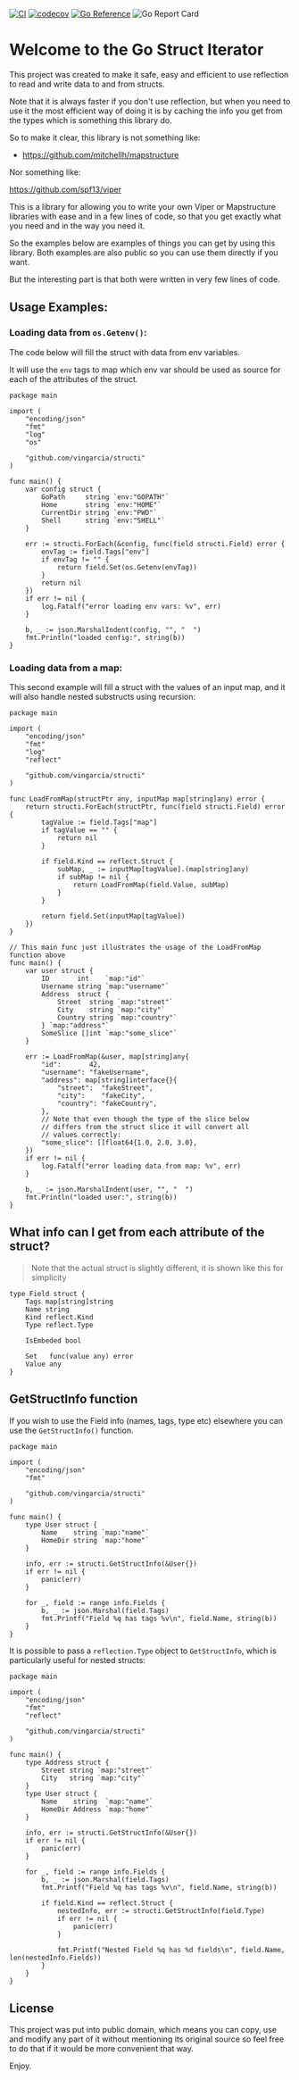 [![CI](https://github.com/VinGarcia/structscanner/actions/workflows/ci.yml/badge.svg)](https://github.com/VinGarcia/structscanner/actions/workflows/ci.yml)
[![codecov](https://codecov.io/gh/VinGarcia/structscanner/branch/master/graph/badge.svg?token=5CNJ867C66)](https://codecov.io/gh/VinGarcia/structscanner)
[![Go Reference](https://pkg.go.dev/badge/github.com/vingarcia/structi.svg)](https://pkg.go.dev/github.com/vingarcia/structi)
![Go Report Card](https://goreportcard.com/badge/github.com/vingarcia/structi)

# Welcome to the Go Struct Iterator

This project was created to make it safe, easy and efficient
to use reflection to read and write data to and from structs.

Note that it is always faster if you don't use reflection,
but when you need to use it the most efficient way of doing it
is by caching the info you get from the types which is
something this library do.

So to make it clear, this library is not something like:

- https://github.com/mitchellh/mapstructure

Nor something like:

https://github.com/spf13/viper

This is a library for allowing you to write your own Viper
or Mapstructure libraries with ease and in a few lines of code,
so that you get exactly what you need and in the way you need it.

So the examples below are examples of things you can get by using
this library. Both examples are also public so you can use them
directly if you want.

But the interesting part is that both were written
in very few lines of code.

## Usage Examples:

### Loading data from `os.Getenv()`:

The code below will fill the struct with data from env variables.

It will use the `env` tags to map which env var should be used
as source for each of the attributes of the struct.

```golang
package main

import (
	"encoding/json"
	"fmt"
	"log"
	"os"

	"github.com/vingarcia/structi"
)

func main() {
	var config struct {
		GoPath     string `env:"GOPATH"`
		Home       string `env:"HOME"`
		CurrentDir string `env:"PWD"`
		Shell      string `env:"SHELL"`
	}

	err := structi.ForEach(&config, func(field structi.Field) error {
		envTag := field.Tags["env"]
		if envTag != "" {
			return field.Set(os.Getenv(envTag))
		}
		return nil
	})
	if err != nil {
		log.Fatalf("error loading env vars: %v", err)
	}

	b, _ := json.MarshalIndent(config, "", "  ")
	fmt.Println("loaded config:", string(b))
}
```

### Loading data from a map:

This second example will fill a struct with the values of an input map, and it will
also handle nested substructs using recursion:

```golang
package main

import (
	"encoding/json"
	"fmt"
	"log"
	"reflect"

	"github.com/vingarcia/structi"
)

func LoadFromMap(structPtr any, inputMap map[string]any) error {
	return structi.ForEach(structPtr, func(field structi.Field) error {
		tagValue := field.Tags["map"]
		if tagValue == "" {
			return nil
		}

		if field.Kind == reflect.Struct {
			subMap, _ := inputMap[tagValue].(map[string]any)
			if subMap != nil {
				return LoadFromMap(field.Value, subMap)
			}
		}

		return field.Set(inputMap[tagValue])
	})
}

// This main func just illustrates the usage of the LoadFromMap function above
func main() {
	var user struct {
		ID       int    `map:"id"`
		Username string `map:"username"`
		Address  struct {
			Street  string `map:"street"`
			City    string `map:"city"`
			Country string `map:"country"`
		} `map:"address"`
		SomeSlice []int `map:"some_slice"`
	}

	err := LoadFromMap(&user, map[string]any{
		"id":       42,
		"username": "fakeUsername",
		"address": map[string]interface{}{
			"street":  "fakeStreet",
			"city":    "fakeCity",
			"country": "fakeCountry",
		},
		// Note that even though the type of the slice below
		// differs from the struct slice it will convert all
		// values correctly:
		"some_slice": []float64{1.0, 2.0, 3.0},
	})
	if err != nil {
		log.Fatalf("error loading data from map: %v", err)
	}

	b, _ := json.MarshalIndent(user, "", "  ")
	fmt.Println("loaded user:", string(b))
}
```

## What info can I get from each attribute of the struct?

> Note that the actual struct is slightly different, it is shown like this for simplicity

```golang
type Field struct {
	Tags map[string]string
	Name string
	Kind reflect.Kind
	Type reflect.Type

	IsEmbeded bool

	Set   func(value any) error
	Value any
}
```

## GetStructInfo function

If you wish to use the Field info (names, tags, type etc) elsewhere you can use the `GetStructInfo()` function.

```golang
package main

import (
	"encoding/json"
	"fmt"

	"github.com/vingarcia/structi"
)

func main() {
	type User struct {
		Name    string `map:"name"`
		HomeDir string `map:"home"`
	}

	info, err := structi.GetStructInfo(&User{})
	if err != nil {
		panic(err)
	}

	for _, field := range info.Fields {
		b, _ := json.Marshal(field.Tags)
		fmt.Printf("Field %q has tags %v\n", field.Name, string(b))
	}
}
```

It is possible to pass a `reflection.Type` object to `GetStructInfo`, which is particularly useful for nested structs:

```golang
package main

import (
	"encoding/json"
	"fmt"
	"reflect"

	"github.com/vingarcia/structi"
)

func main() {
	type Address struct {
		Street string `map:"street"`
		City   string `map:"city"`
	}
	type User struct {
		Name    string  `map:"name"`
		HomeDir Address `map:"home"`
	}

	info, err := structi.GetStructInfo(&User{})
	if err != nil {
		panic(err)
	}

	for _, field := range info.Fields {
		b, _ := json.Marshal(field.Tags)
		fmt.Printf("Field %q has tags %v\n", field.Name, string(b))

		if field.Kind == reflect.Struct {
			nestedInfo, err := structi.GetStructInfo(field.Type)
			if err != nil {
				panic(err)
			}

			fmt.Printf("Nested Field %q has %d fields\n", field.Name, len(nestedInfo.Fields))
		}
	}
}
```


## License

This project was put into public domain, which means you can copy, use and modify
any part of it without mentioning its original source so feel free to do that
if it would be more convenient that way.

Enjoy.
